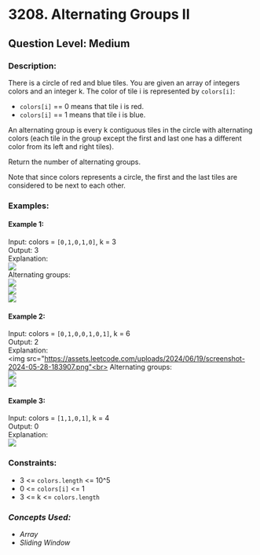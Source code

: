 # 3208. Alternating Groups II
## Question Level: Medium
### Description:
There is a circle of red and blue tiles. You are given an array of integers colors and an integer k. The color of tile i is represented by `colors[i]`:
- `colors[i]` == 0 means that tile i is red.
- `colors[i]` == 1 means that tile i is blue.

An alternating group is every k contiguous tiles in the circle with alternating colors (each tile in the group except the first and last one has a different color from its left and right tiles).

Return the number of alternating groups.

Note that since colors represents a circle, the first and the last tiles are considered to be next to each other.

### Examples:
#### Example 1:
Input: colors = `[0,1,0,1,0]`, k = 3<br>
Output: 3<br>
Explanation:<br>
<img src="https://assets.leetcode.com/uploads/2024/06/19/screenshot-2024-05-28-183519.png"><br>
Alternating groups:<br>
<img src="https://assets.leetcode.com/uploads/2024/05/28/screenshot-2024-05-28-182448.png"><br>
<img src="https://assets.leetcode.com/uploads/2024/05/28/screenshot-2024-05-28-182844.png"><br>
<img src="https://assets.leetcode.com/uploads/2024/05/28/screenshot-2024-05-28-183057.png"><br>
#### Example 2:

Input: colors = `[0,1,0,0,1,0,1]`, k = 6<br>
Output: 2<br>
Explanation:<br>
<img src="https://assets.leetcode.com/uploads/2024/06/19/screenshot-2024-05-28-183907.png"<br>
Alternating groups:<br>
<img src="https://assets.leetcode.com/uploads/2024/06/19/screenshot-2024-05-28-184128.png"><br>
<img src="https://assets.leetcode.com/uploads/2024/06/19/screenshot-2024-05-28-184240.png"><br>

#### Example 3:
Input: colors = `[1,1,0,1]`, k = 4<br>
Output: 0<br>
Explanation:<br>
<img src="https://assets.leetcode.com/uploads/2024/06/19/screenshot-2024-05-28-184516.png"><br>

### Constraints:

- 3 <= `colors.length` <= 10^5
- 0 <= `colors[i]` <= 1
- 3 <= k <= `colors.length`


### <i>Concepts Used:
- Array
- Sliding Window </i>